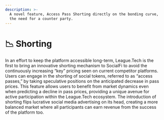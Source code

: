 ```yaml
---
description: >-
  A novel feature, Access Pass Shorting directly on the bonding curve, without
  the need for a counter party.
---
```


# 📉 Shorting

In an effort to keep the platform accessible long-term, League.Tech is the first to bring an innovative shorting mechanism to SocialFi to avoid the continuously increasing “key” pricing seen on current competitor platforms. Users can engage in the shorting of social tokens, referred to as “access passes,” by taking speculative positions on the anticipated decrease in pass prices. This feature allows users to benefit from market dynamics even when predicting a decline in pass prices, providing a unique avenue for active participation within the League.Tech ecosystem. The introduction of shorting flips lucrative social media advertising on its head, creating a more balanced market where all participants can earn revenue from the success of the platform too.&#x20;
